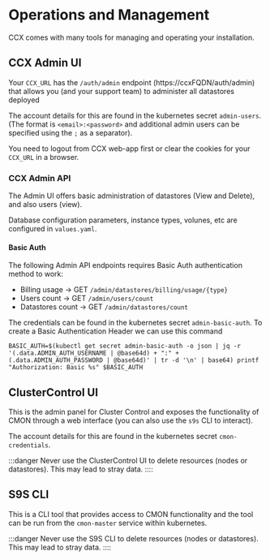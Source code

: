 # Operations and Management

CCX comes with many tools for managing and operating your installation.

## CCX Admin UI

Your `CCX_URL` has the `/auth/admin` endpoint (https://ccxFQDN/auth/admin) that allows you (and your support team) to administer all datastores deployed

The account details for this are found in the kubernetes secret `admin-users`. (The format is `<email>:<password>` and additional admin users can be specified using the `;` as a separator).

You need to logout from CCX web-app first or clear the cookies for your `CCX_URL` in a browser.

### CCX Admin API

The Admin UI offers basic administration of datastores (View and Delete), and also users (view).

Database configuration parameters, instance types, volunes, etc are configured in `values.yaml`.

#### Basic Auth

The following Admin API endpoints requires Basic Auth authentication method to work:

- Billing usage → GET `/admin/datastores/billing/usage/{type}`
- Users count → GET `/admin/users/count`
- Datastores count → GET `/admin/datastores/count`

The credentials can be found in the kubernetes secret `admin-basic-auth`.
To create a Basic Authentication Header we can use this command

```shell
BASIC_AUTH=$(kubectl get secret admin-basic-auth -o json | jq -r '(.data.ADMIN_AUTH_USERNAME | @base64d) + ":" + (.data.ADMIN_AUTH_PASSWORD | @base64d)' | tr -d '\n' | base64) printf "Authorization: Basic %s" $BASIC_AUTH
```

## ClusterControl UI

This is the admin panel for Cluster Control and exposes the functionality of CMON through a web interface (you can also use the `s9s` CLI to interact).

The account details for this are found in the kubernetes secret `cmon-credentials`.

:::danger
Never use the ClusterControl UI to delete resources (nodes or datastores). This may lead to stray data.
::::

## S9S CLI

This is a CLI tool that provides access to CMON functionality and the tool can be run from the `cmon-master` service within kubernetes.

:::danger
Never use the S9S CLI to delete resources (nodes or datastores). This may lead to stray data.
::::
